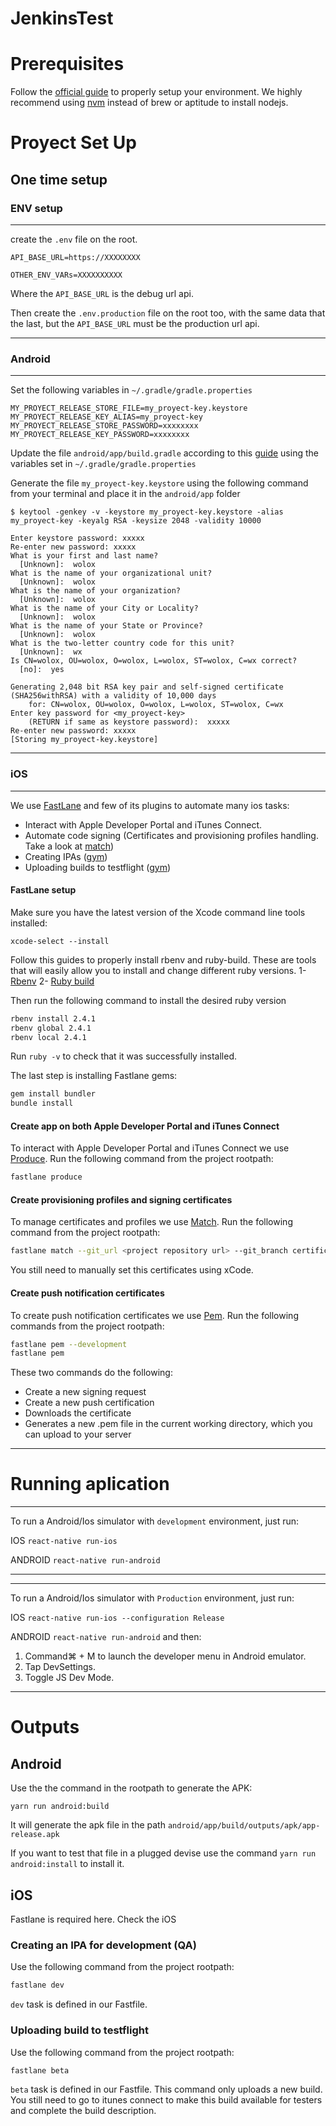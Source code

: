 JenkinsTest
====================================

# Prerequisites

Follow the [official guide](https://facebook.github.io/react-native/docs/getting-started.html) to properly setup your environment.
We highly recommend using [nvm](https://github.com/creationix/nvm) instead of brew or aptitude to install nodejs.


# Proyect Set Up

## One time setup

### ENV setup
------------
create the `.env` file on the root.
```
API_BASE_URL=https://XXXXXXXX

OTHER_ENV_VARs=XXXXXXXXXX

```

Where the `API_BASE_URL` is the debug url api.

Then create the `.env.production` file on the root too, with the same data that the last,
but the `API_BASE_URL` must be the production url api.

-----------

### Android

---------------

Set the following variables in `~/.gradle/gradle.properties`
```
MY_PROYECT_RELEASE_STORE_FILE=my_proyect-key.keystore
MY_PROYECT_RELEASE_KEY_ALIAS=my_proyect-key
MY_PROYECT_RELEASE_STORE_PASSWORD=xxxxxxxx
MY_PROYECT_RELEASE_KEY_PASSWORD=xxxxxxxx
```

Update the file `android/app/build.gradle` according to this [guide](https://facebook.github.io/react-native/docs/signed-apk-android.html#adding-signing-config-to-your-app-s-gradle-config) using the variables set in `~/.gradle/gradle.properties`

Generate the file `my_proyect-key.keystore` using the following command from your terminal and place it in the `android/app` folder

```
$ keytool -genkey -v -keystore my_proyect-key.keystore -alias my_proyect-key -keyalg RSA -keysize 2048 -validity 10000

Enter keystore password: xxxxx
Re-enter new password: xxxxx
What is your first and last name?
  [Unknown]:  wolox
What is the name of your organizational unit?
  [Unknown]:  wolox
What is the name of your organization?
  [Unknown]:  wolox
What is the name of your City or Locality?
  [Unknown]:  wolox
What is the name of your State or Province?
  [Unknown]:  wolox
What is the two-letter country code for this unit?
  [Unknown]:  wx
Is CN=wolox, OU=wolox, O=wolox, L=wolox, ST=wolox, C=wx correct?
  [no]:  yes

Generating 2,048 bit RSA key pair and self-signed certificate (SHA256withRSA) with a validity of 10,000 days
	for: CN=wolox, OU=wolox, O=wolox, L=wolox, ST=wolox, C=wx
Enter key password for <my_proyect-key>
	(RETURN if same as keystore password):  xxxxx
Re-enter new password: xxxxx
[Storing my_proyect-key.keystore]
```

--------------

### iOS

--------------

We use [FastLane](https://fastlane.tools/) and few of its plugins to automate many ios tasks:
- Interact with Apple Developer Portal and iTunes Connect.
- Automate code signing (Certificates and provisioning profiles handling. Take a look at [match](https://github.com/fastlane/fastlane/tree/master/match))
- Creating IPAs ([gym](https://github.com/fastlane/fastlane/tree/master/gym))
- Uploading builds to testflight ([gym](https://github.com/fastlane/fastlane/tree/master/pilot))

#### FastLane setup

Make sure you have the latest version of the Xcode command line tools installed:

```
xcode-select --install
```
Follow this guides to properly install rbenv and ruby-build. These are tools that will easily allow you to install and change different ruby versions.
1- [Rbenv](https://github.com/rbenv/rbenv#installation)
2- [Ruby build](https://github.com/rbenv/ruby-build#installing-as-an-rbenv-plugin-recommended)

Then run the following command to install the desired ruby version
```bash
rbenv install 2.4.1
rbenv global 2.4.1
rbenv local 2.4.1
```
Run `ruby -v` to check that it was successfully installed.

The last step is installing Fastlane gems:
```bash
gem install bundler
bundle install
```

#### Create app on both Apple Developer Portal and iTunes Connect
To interact with Apple Developer Portal and iTunes Connect we use [Produce](https://github.com/fastlane/fastlane/tree/master/produce).
Run the following command from the project rootpath:
```bash
fastlane produce
```

#### Create provisioning profiles and signing certificates

To manage certificates and profiles we use [Match](https://github.com/fastlane/fastlane/tree/master/match).
Run the following command from the project rootpath:
```bash
fastlane match --git_url <project repository url> --git_branch certificates
```
You still need to manually set this certificates using xCode.

#### Create push notification certificates
To create push notification certificates we use [Pem](https://github.com/fastlane/fastlane/tree/master/pem).
Run the following commands from the project rootpath:
```bash
fastlane pem --development
fastlane pem
```
These two commands do the following:
- Create a new signing request
- Create a new push certification
- Downloads the certificate
- Generates a new .pem file in the current working directory, which you can upload to your server

--------------------


# Running aplication

--------------------
To run a Android/Ios simulator with `development` environment, just run:

IOS
`react-native run-ios`

ANDROID
`react-native run-android`

--------------------


--------------------
To run a Android/Ios simulator with `Production` environment, just run:

IOS
`react-native run-ios --configuration Release`

ANDROID
`react-native run-android` and then:
1. Command⌘ + M to launch the developer menu in Android emulator.
2. Tap DevSettings.
3. Toggle JS Dev Mode.

--------------------


# Outputs

## Android
Use the the command in the rootpath to generate the APK:
```
yarn run android:build
```
It will generate the apk file in the path `android/app/build/outputs/apk/app-release.apk`

If you want to test that file in a plugged devise use the command `yarn run android:install` to install it.


## iOS

Fastlane is required here. Check the iOS

### Creating an IPA for development (QA)
Use the following command from the project rootpath:
```bash
fastlane dev
```
`dev` task is defined in our Fastfile.

### Uploading build to testflight
Use the following command from the project rootpath:
```bash
fastlane beta
```
`beta` task is defined in our Fastfile.
This command only uploads a new build. You still need to go to itunes connect to make this build available for testers and complete the build description.
